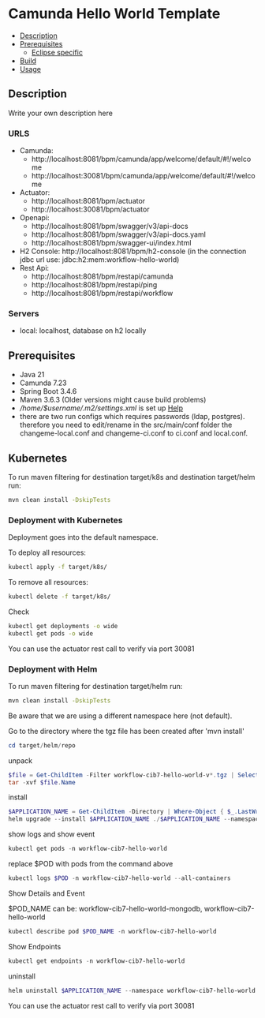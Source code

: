# Camunda Hello World Template

- [Description](#description)
- [Prerequisites](#prerequisites)
    - [Eclipse specific](#eclipse-specific)
- [Build](#build)
- [Usage](#usage)

## Description

Write your own description here

### URLS

- Camunda: 
  - http://localhost:8081/bpm/camunda/app/welcome/default/#!/welcome
  - http://localhost:30081/bpm/camunda/app/welcome/default/#!/welcome
- Actuator: 
  - http://localhost:8081/bpm/actuator
  - http://localhost:30081/bpm/actuator
- Openapi:
  - http://localhost:8081/bpm/swagger/v3/api-docs
  - http://localhost:8081/bpm/swagger/v3/api-docs.yaml
  - http://localhost:8081/bpm/swagger-ui/index.html
- H2 Console: http://localhost:8081/bpm/h2-console (in the connection jdbc url use: jdbc:h2:mem:workflow-hello-world)
- Rest Api:
  - http://localhost:8081/bpm/restapi/camunda
  - http://localhost:8081/bpm/restapi/ping
  - http://localhost:8081/bpm/restapi/workflow

### Servers

- local: localhost, database on h2 locally


## Prerequisites

- Java 21
- Camunda 7.23
- Spring Boot 3.4.6
- Maven 3.6.3 (Older versions might cause build problems)
- *_/home/$username/.m2/settings.xml_* is set
  up [Help](https://swp-confluence.atlassian.net/wiki/spaces/SWPIT/pages/411173348/How+to+Install+and+setup+maven#Setting-up-the-maven-settings)
- there are two run configs which requires passwords (ldap, postgres). therefore you need to edit/rename in the src/main/conf folder the changeme-local.conf and changeme-ci.conf to ci.conf and local.conf.

## Kubernetes

To run maven filtering for destination target/k8s and destination target/helm run:
```bash
mvn clean install -DskipTests 
```

### Deployment with Kubernetes

Deployment goes into the default namespace.

To deploy all resources:
```bash
kubectl apply -f target/k8s/
```

To remove all resources:
```bash
kubectl delete -f target/k8s/
```

Check
```bash
kubectl get deployments -o wide
kubectl get pods -o wide
```

You can use the actuator rest call to verify via port 30081

### Deployment with Helm

To run maven filtering for destination target/helm run:
```bash
mvn clean install -DskipTests 
```

Be aware that we are using a different namespace here (not default).

Go to the directory where the tgz file has been created after 'mvn install'
```powershell
cd target/helm/repo
```

unpack
```powershell
$file = Get-ChildItem -Filter workflow-cib7-hello-world-v*.tgz | Select-Object -First 1
tar -xvf $file.Name
```

install
```powershell
$APPLICATION_NAME = Get-ChildItem -Directory | Where-Object { $_.LastWriteTime -ge $file.LastWriteTime } | Select-Object -ExpandProperty Name
helm upgrade --install $APPLICATION_NAME ./$APPLICATION_NAME --namespace workflow-cib7-hello-world --create-namespace --wait --timeout 5m --debug
```

show logs and show event
```powershell
kubectl get pods -n workflow-cib7-hello-world
```
replace $POD with pods from the command above
```powershell
kubectl logs $POD -n workflow-cib7-hello-world --all-containers
```

Show Details and Event

$POD_NAME can be: workflow-cib7-hello-world-mongodb, workflow-cib7-hello-world
```powershell
kubectl describe pod $POD_NAME -n workflow-cib7-hello-world
```

Show Endpoints
```powershell
kubectl get endpoints -n workflow-cib7-hello-world
```

uninstall
```powershell
helm uninstall $APPLICATION_NAME --namespace workflow-cib7-hello-world
```

You can use the actuator rest call to verify via port 30081

